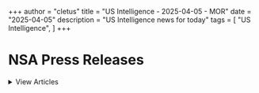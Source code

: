+++ 
author = "cletus"
title = "US Intelligence - 2025-04-05 - MOR"
date = "2025-04-05"
description = "US Intelligence news for today"
tags = [
    "US Intelligence",
]
+++

# NSA Press Releases

<details>
<summary>View Articles</summary>
<br>

<input type='checkbox' name='article_1' value='https://www.nsa.gov/Press-Room/Press-Releases-Statements/' /> 1 - <a href='https://www.google.com/search?q=www.nsa.gov+Central+Intelligence+AgencyCentral+Intelligence+Agency' target='_blank' rel='noopener noreferrer'>Search - </a> <a href='https://12ft.io/https://www.nsa.gov/Press-Room/Press-Releases-Statements/' target='_blank' rel='noopener noreferrer'>Central Intelligence AgencyCentral Intelligence Agency</a><br>

<input type='checkbox' name='article_2' value='https://www.nsa.gov/Press-Room/Press-Releases-Statements/stories/story/dcia-welcomes-liz-lyons-as-director-of-public-affairs/' /> 2 - <a href='https://www.google.com/search?q=www.nsa.gov+DCIA+Welcomes+Liz+Lyons+as+Director+of+Public+AffairsPublished+February+18%2C+2025' target='_blank' rel='noopener noreferrer'>Search - </a> <a href='https://12ft.io/https://www.nsa.gov/Press-Room/Press-Releases-Statements/stories/story/dcia-welcomes-liz-lyons-as-director-of-public-affairs/' target='_blank' rel='noopener noreferrer'>DCIA Welcomes Liz Lyons as Director of Public AffairsPublished February 18, 2025</a><br>

<input type='checkbox' name='article_3' value='https://www.nsa.gov/Press-Room/Press-Releases-Statements/stories/story/michael-ellis-sworn-in-as-cia-deputy-director/' /> 3 - <a href='https://www.google.com/search?q=www.nsa.gov+Michael+Ellis+Sworn+in+as+CIA+Deputy+DirectorPublished+February+10%2C+2025' target='_blank' rel='noopener noreferrer'>Search - </a> <a href='https://12ft.io/https://www.nsa.gov/Press-Room/Press-Releases-Statements/stories/story/michael-ellis-sworn-in-as-cia-deputy-director/' target='_blank' rel='noopener noreferrer'>Michael Ellis Sworn in as CIA Deputy DirectorPublished February 10, 2025</a><br>

<input type='checkbox' name='article_4' value='https://www.nsa.gov/Press-Room/Press-Releases-Statements/stories/story/john-ratcliffe-sworn-in-as-cia-director/' /> 4 - <a href='https://www.google.com/search?q=www.nsa.gov+John+Ratcliffe+Sworn+in+as+CIA+DirectorPublished+January+23%2C+2025' target='_blank' rel='noopener noreferrer'>Search - </a> <a href='https://12ft.io/https://www.nsa.gov/Press-Room/Press-Releases-Statements/stories/story/john-ratcliffe-sworn-in-as-cia-director/' target='_blank' rel='noopener noreferrer'>John Ratcliffe Sworn in as CIA DirectorPublished January 23, 2025</a><br>

<input type='checkbox' name='article_5' value='https://www.nsa.gov/Press-Room/Press-Releases-Statements/stories/story/statement-by-director-burns-on-passing-of-president-carter/' /> 5 - <a href='https://www.google.com/search?q=www.nsa.gov+Statement+by+William+J.+Burns+on+Passing+of+President+Jimmy+CarterPublished+December+29%2C+2024' target='_blank' rel='noopener noreferrer'>Search - </a> <a href='https://12ft.io/https://www.nsa.gov/Press-Room/Press-Releases-Statements/stories/story/statement-by-director-burns-on-passing-of-president-carter/' target='_blank' rel='noopener noreferrer'>Statement by William J. Burns on Passing of President Jimmy CarterPublished December 29, 2024</a><br>

<input type='checkbox' name='article_6' value='https://www.nsa.gov/Press-Room/Press-Releases-Statements/stories/story/cia-posts-instructions-in-mandarin-korean-and-farsi-on-how-to-securely-contact-cia/' /> 6 - <a href='https://www.google.com/search?q=www.nsa.gov+CIA+Posts+Instructions+in+Mandarin%2C+Korean%2C+and+Farsi+on+How+to+Securely+Contact+CIAPublished+October+2%2C+2024' target='_blank' rel='noopener noreferrer'>Search - </a> <a href='https://12ft.io/https://www.nsa.gov/Press-Room/Press-Releases-Statements/stories/story/cia-posts-instructions-in-mandarin-korean-and-farsi-on-how-to-securely-contact-cia/' target='_blank' rel='noopener noreferrer'>CIA Posts Instructions in Mandarin, Korean, and Farsi on How to Securely Contact CIAPublished October 2, 2024</a><br>

<input type='checkbox' name='article_7' value='https://www.nsa.gov/Press-Room/Press-Releases-Statements/stories/story/cia-strengthening-response-to-reports-of-sexual-assault-and-sexual-harassment/' /> 7 - <a href='https://www.google.com/search?q=www.nsa.gov+CIA+Strengthening+Response+to+Reports+of+Sexual+Assault+and+Sexual+HarassmentPublished+July+2%2C+2024' target='_blank' rel='noopener noreferrer'>Search - </a> <a href='https://12ft.io/https://www.nsa.gov/Press-Room/Press-Releases-Statements/stories/story/cia-strengthening-response-to-reports-of-sexual-assault-and-sexual-harassment/' target='_blank' rel='noopener noreferrer'>CIA Strengthening Response to Reports of Sexual Assault and Sexual HarassmentPublished July 2, 2024</a><br>

<input type='checkbox' name='article_8' value='https://www.nsa.gov/Press-Room/Press-Releases-Statements/stories/story/cia-honors-fallen-officers-in-annual-ceremony-05-17-2024/' /> 8 - <a href='https://www.google.com/search?q=www.nsa.gov+CIA+Honors+Fallen+Officers+in+Annual+Ceremony+Marking+the+50th+Anniversary+of+the+Memorial+Wall%C3%A2%C2%80%C2%99s+DedicationPublished+May+17%2C+2024' target='_blank' rel='noopener noreferrer'>Search - </a> <a href='https://12ft.io/https://www.nsa.gov/Press-Room/Press-Releases-Statements/stories/story/cia-honors-fallen-officers-in-annual-ceremony-05-17-2024/' target='_blank' rel='noopener noreferrer'>CIA Honors Fallen Officers in Annual Ceremony Marking the 50th Anniversary of the Memorial Wallâs DedicationPublished May 17, 2024</a><br>

<input type='checkbox' name='article_9' value='https://www.nsa.gov/Press-Room/Press-Releases-Statements/stories/story/ic-osint-strategy-rollout/' /> 9 - <a href='https://www.google.com/search?q=www.nsa.gov+IC+OSINT+Strategy+RolloutPublished+March+8%2C+2024' target='_blank' rel='noopener noreferrer'>Search - </a> <a href='https://12ft.io/https://www.nsa.gov/Press-Room/Press-Releases-Statements/stories/story/ic-osint-strategy-rollout/' target='_blank' rel='noopener noreferrer'>IC OSINT Strategy RolloutPublished March 8, 2024</a><br>

<input type='checkbox' name='article_10' value='https://www.nsa.gov/Press-Room/Press-Releases-Statements/stories/story/cia-showcases-tech-business-and-career-opportunities-at-sxsw/' /> 10 - <a href='https://www.google.com/search?q=www.nsa.gov+CIA+Showcases+Tech%2C+Business%2C+and+Career+Opportunities+at+SXSWPublished+March+7%2C+2024' target='_blank' rel='noopener noreferrer'>Search - </a> <a href='https://12ft.io/https://www.nsa.gov/Press-Room/Press-Releases-Statements/stories/story/cia-showcases-tech-business-and-career-opportunities-at-sxsw/' target='_blank' rel='noopener noreferrer'>CIA Showcases Tech, Business, and Career Opportunities at SXSWPublished March 7, 2024</a><br>

<input type='checkbox' name='article_11' value='https://www.nsa.gov/Press-Room/Press-Releases-Statements/stories/story/cia-names-juliane-gallina-as-deputy-director-for-digital-innovation/' /> 11 - <a href='https://www.google.com/search?q=www.nsa.gov+CIA+Names+Juliane+Gallina+as+Deputy+Director+for+Digital+InnovationPublished+February+7%2C+2024' target='_blank' rel='noopener noreferrer'>Search - </a> <a href='https://12ft.io/https://www.nsa.gov/Press-Room/Press-Releases-Statements/stories/story/cia-names-juliane-gallina-as-deputy-director-for-digital-innovation/' target='_blank' rel='noopener noreferrer'>CIA Names Juliane Gallina as Deputy Director for Digital InnovationPublished February 7, 2024</a><br>

<input type='checkbox' name='article_12' value='https://www.nsa.gov/Press-Room/Press-Releases-Statements/stories/story/statement-by-william-j-burns-on-the-passing-of-senator-dianne-feinstein/' /> 12 - <a href='https://www.google.com/search?q=www.nsa.gov+Statement+by+William+J.+Burns+on+the+Passing+of+Senator+Dianne+FeinsteinPublished+September+29%2C+2023' target='_blank' rel='noopener noreferrer'>Search - </a> <a href='https://12ft.io/https://www.nsa.gov/Press-Room/Press-Releases-Statements/stories/story/statement-by-william-j-burns-on-the-passing-of-senator-dianne-feinstein/' target='_blank' rel='noopener noreferrer'>Statement by William J. Burns on the Passing of Senator Dianne FeinsteinPublished September 29, 2023</a><br>

<input type='checkbox' name='article_13' value='https://www.nsa.gov/Press-Room/Press-Releases-Statements/stories/story/statement-by-cia-director-william-j-burns-on-invitation-to-join-cabinet/' /> 13 - <a href='https://www.google.com/search?q=www.nsa.gov+Statement+By+CIA+Director+William+J.+Burns+on+Invitation+to+Join+CabinetPublished+July+21%2C+2023' target='_blank' rel='noopener noreferrer'>Search - </a> <a href='https://12ft.io/https://www.nsa.gov/Press-Room/Press-Releases-Statements/stories/story/statement-by-cia-director-william-j-burns-on-invitation-to-join-cabinet/' target='_blank' rel='noopener noreferrer'>Statement By CIA Director William J. Burns on Invitation to Join CabinetPublished July 21, 2023</a><br>

<input type='checkbox' name='article_14' value='https://www.nsa.gov/Press-Room/Press-Releases-Statements/resources/csi/' /> 14 - <a href='https://www.google.com/search?q=www.nsa.gov+Center+for+the+Study+of+Intelligence+%28CSI%29' target='_blank' rel='noopener noreferrer'>Search - </a> <a href='https://12ft.io/https://www.nsa.gov/Press-Room/Press-Releases-Statements/resources/csi/' target='_blank' rel='noopener noreferrer'>Center for the Study of Intelligence (CSI)</a><br>

<input type='checkbox' name='article_15' value='https://www.nsa.gov/Press-Room/Press-Releases-Statements/identify-and-arrest/287g' /> 15 - <a href='https://www.google.com/search?q=www.nsa.gov+Immigration+Authority+Delegation+Program+287%28g%29' target='_blank' rel='noopener noreferrer'>Search - </a> <a href='https://12ft.io/https://www.nsa.gov/Press-Room/Press-Releases-Statements/identify-and-arrest/287g' target='_blank' rel='noopener noreferrer'>Immigration Authority Delegation Program 287(g)</a><br>

<input type='checkbox' name='article_16' value='https://www.nsa.gov/Press-Room/Press-Releases-Statements/check-in' /> 16 - <a href='https://www.google.com/search?q=www.nsa.gov+Learn+more+abouthow+to+check+inwith+a+localICE+office' target='_blank' rel='noopener noreferrer'>Search - </a> <a href='https://12ft.io/https://www.nsa.gov/Press-Room/Press-Releases-Statements/check-in' target='_blank' rel='noopener noreferrer'>Learn more abouthow to check inwith a localICE office</a><br>

<input type='checkbox' name='article_17' value='https://www.nsa.gov/Press-Room/Press-Releases-Statements/about-ice/hsi/priorities/upholding-fairness-in-global-trade' /> 17 - <a href='https://www.google.com/search?q=www.nsa.gov+Upholding+Fairness+in+Global+Trade' target='_blank' rel='noopener noreferrer'>Search - </a> <a href='https://12ft.io/https://www.nsa.gov/Press-Room/Press-Releases-Statements/about-ice/hsi/priorities/upholding-fairness-in-global-trade' target='_blank' rel='noopener noreferrer'>Upholding Fairness in Global Trade</a><br>

<input type='checkbox' name='article_18' value='https://www.nsa.gov/Press-Room/Press-Releases-Statements/news/releases/ice-federal-partners-arrest-alien-fugitive-wanted-homicide-dominican-republic' /> 18 - <a href='https://www.google.com/search?q=www.nsa.gov+ICE%2C+federal+partners+arrest+alien+fugitive+wanted+for+homicide+in+Dominican+Republic' target='_blank' rel='noopener noreferrer'>Search - </a> <a href='https://12ft.io/https://www.nsa.gov/Press-Room/Press-Releases-Statements/news/releases/ice-federal-partners-arrest-alien-fugitive-wanted-homicide-dominican-republic' target='_blank' rel='noopener noreferrer'>ICE, federal partners arrest alien fugitive wanted for homicide in Dominican Republic</a><br>

<input type='checkbox' name='article_19' value='https://www.nsa.gov/Press-Room/Press-Releases-Statements/news/releases/irish-national-charged-multistate-home-repair-fraud-scheme' /> 19 - <a href='https://www.google.com/search?q=www.nsa.gov+Irish+national+charged+in+multistate+home+repair+fraud+scheme' target='_blank' rel='noopener noreferrer'>Search - </a> <a href='https://12ft.io/https://www.nsa.gov/Press-Room/Press-Releases-Statements/news/releases/irish-national-charged-multistate-home-repair-fraud-scheme' target='_blank' rel='noopener noreferrer'>Irish national charged in multistate home repair fraud scheme</a><br>

<input type='checkbox' name='article_20' value='https://www.nsa.gov/Press-Room/Press-Releases-Statements/news/releases/ice-washington-dc-investigation-results-14-year-prison-sentence-jamaican-national' /> 20 - <a href='https://www.google.com/search?q=www.nsa.gov+ICE+Washington%2C+D.C.+investigation+results+in+14-year+prison+sentence+for+Jamaican+national+drug+trafficking+case' target='_blank' rel='noopener noreferrer'>Search - </a> <a href='https://12ft.io/https://www.nsa.gov/Press-Room/Press-Releases-Statements/news/releases/ice-washington-dc-investigation-results-14-year-prison-sentence-jamaican-national' target='_blank' rel='noopener noreferrer'>ICE Washington, D.C. investigation results in 14-year prison sentence for Jamaican national drug trafficking case</a><br>

<input type='checkbox' name='article_21' value='https://www.nsa.gov/Press-Room/Press-Releases-Statements/news/releases/ice-atlanta-unveils-results-labor-trafficking-operation' /> 21 - <a href='https://www.google.com/search?q=www.nsa.gov+ICE+Atlanta+unveils+results+of+labor+trafficking+operation' target='_blank' rel='noopener noreferrer'>Search - </a> <a href='https://12ft.io/https://www.nsa.gov/Press-Room/Press-Releases-Statements/news/releases/ice-atlanta-unveils-results-labor-trafficking-operation' target='_blank' rel='noopener noreferrer'>ICE Atlanta unveils results of labor trafficking operation</a><br>

<input type='checkbox' name='article_22' value='https://www.nsa.gov/Press-Room/Press-Releases-Statements/news/releases/16-charged-sweeping-houston-based-multimillion-dollar-illegal-gambling-money' /> 22 - <a href='https://www.google.com/search?q=www.nsa.gov+16+charged+in+sweeping+Houston-based+multimillion-dollar+illegal+gambling%2C+money+laundering+conspiracy' target='_blank' rel='noopener noreferrer'>Search - </a> <a href='https://12ft.io/https://www.nsa.gov/Press-Room/Press-Releases-Statements/news/releases/16-charged-sweeping-houston-based-multimillion-dollar-illegal-gambling-money' target='_blank' rel='noopener noreferrer'>16 charged in sweeping Houston-based multimillion-dollar illegal gambling, money laundering conspiracy</a><br>

<input type='checkbox' name='article_23' value='https://www.nsa.gov/Press-Room/Press-Releases-Statements/news/releases/little-league-coach-sentenced-10-years-attempting-meet-13-year-old-child-engage' /> 23 - <a href='https://www.google.com/search?q=www.nsa.gov+Little+league+coach+sentenced+to+10+years+for+attempting+to+meet+a+13-year-old+child+to+engage+in+sexual+activity' target='_blank' rel='noopener noreferrer'>Search - </a> <a href='https://12ft.io/https://www.nsa.gov/Press-Room/Press-Releases-Statements/news/releases/little-league-coach-sentenced-10-years-attempting-meet-13-year-old-child-engage' target='_blank' rel='noopener noreferrer'>Little league coach sentenced to 10 years for attempting to meet a 13-year-old child to engage in sexual activity</a><br>

<input type='checkbox' name='article_24' value='https://www.nsa.gov/Press-Room/Press-Releases-Statements/news/releases/ice-arrests-guatemalan-alien-convicted-attempted-murder' /> 24 - <a href='https://www.google.com/search?q=www.nsa.gov+ICE+arrests+Guatemalan+alien+convicted+of+attempted+murder' target='_blank' rel='noopener noreferrer'>Search - </a> <a href='https://12ft.io/https://www.nsa.gov/Press-Room/Press-Releases-Statements/news/releases/ice-arrests-guatemalan-alien-convicted-attempted-murder' target='_blank' rel='noopener noreferrer'>ICE arrests Guatemalan alien convicted of attempted murder</a><br>

<input type='checkbox' name='article_25' value='https://www.nsa.gov/Press-Room/Press-Releases-Statements/news/releases/ice-boston-arrests-alien-fugitive-wanted-homicide-dominican-republic' /> 25 - <a href='https://www.google.com/search?q=www.nsa.gov+ICE+Boston+arrests+alien+fugitive+wanted+for+homicide+in+Dominican+Republic' target='_blank' rel='noopener noreferrer'>Search - </a> <a href='https://12ft.io/https://www.nsa.gov/Press-Room/Press-Releases-Statements/news/releases/ice-boston-arrests-alien-fugitive-wanted-homicide-dominican-republic' target='_blank' rel='noopener noreferrer'>ICE Boston arrests alien fugitive wanted for homicide in Dominican Republic</a><br>

<input type='checkbox' name='article_26' value='https://www.nsa.gov/Press-Room/Press-Releases-Statements/news/releases/ice-houston-removes-honduran-fugitive-wanted-murder' /> 26 - <a href='https://www.google.com/search?q=www.nsa.gov+ICE+Houston+removes+Honduran+fugitive+wanted+for+murder' target='_blank' rel='noopener noreferrer'>Search - </a> <a href='https://12ft.io/https://www.nsa.gov/Press-Room/Press-Releases-Statements/news/releases/ice-houston-removes-honduran-fugitive-wanted-murder' target='_blank' rel='noopener noreferrer'>ICE Houston removes Honduran fugitive wanted for murder</a><br>

<input type='checkbox' name='article_27' value='https://www.nsa.gov/Press-Room/Press-Releases-Statements/news/releases/ice-federal-partners-arrest-133-alien-offenders-during-enhanced-operation-new-york' /> 27 - <a href='https://www.google.com/search?q=www.nsa.gov+ICE%2C+federal+partners+arrest+133+alien+offenders+during+enhanced+operation+in+New+York' target='_blank' rel='noopener noreferrer'>Search - </a> <a href='https://12ft.io/https://www.nsa.gov/Press-Room/Press-Releases-Statements/news/releases/ice-federal-partners-arrest-133-alien-offenders-during-enhanced-operation-new-york' target='_blank' rel='noopener noreferrer'>ICE, federal partners arrest 133 alien offenders during enhanced operation in New York</a><br>

<input type='checkbox' name='article_28' value='https://www.nsa.gov/Press-Room/Press-Releases-Statements/news/releases/ice-boston-arrests-dominican-alien-charged-assault-rape-strangulation-massachusetts' /> 28 - <a href='https://www.google.com/search?q=www.nsa.gov+ICE+Boston+arrests+Dominican+alien+charged+with+assault+to+rape%2C+strangulation+of+a+Massachusetts+resident' target='_blank' rel='noopener noreferrer'>Search - </a> <a href='https://12ft.io/https://www.nsa.gov/Press-Room/Press-Releases-Statements/news/releases/ice-boston-arrests-dominican-alien-charged-assault-rape-strangulation-massachusetts' target='_blank' rel='noopener noreferrer'>ICE Boston arrests Dominican alien charged with assault to rape, strangulation of a Massachusetts resident</a><br>

<input type='checkbox' name='article_29' value='https://www.nsa.gov/Press-Room/Press-Releases-Statements/news/releases/ice-removes-criminal-illegal-alien-wanted-rape-ecuador' /> 29 - <a href='https://www.google.com/search?q=www.nsa.gov+ICE+removes+criminal+illegal+alien+wanted+for+rape+in+Ecuador' target='_blank' rel='noopener noreferrer'>Search - </a> <a href='https://12ft.io/https://www.nsa.gov/Press-Room/Press-Releases-Statements/news/releases/ice-removes-criminal-illegal-alien-wanted-rape-ecuador' target='_blank' rel='noopener noreferrer'>ICE removes criminal illegal alien wanted for rape in Ecuador</a><br>

<input type='checkbox' name='article_30' value='https://www.nsa.gov/Press-Room/Press-Releases-Statements/news/releases/former-puerto-rico-police-officer-sentenced-child-exploitation-following-ice-san-juan' /> 30 - <a href='https://www.google.com/search?q=www.nsa.gov+Former+Puerto+Rico+police+officer+sentenced+for+child+exploitation+following+ICE+San+Juan+investigation' target='_blank' rel='noopener noreferrer'>Search - </a> <a href='https://12ft.io/https://www.nsa.gov/Press-Room/Press-Releases-Statements/news/releases/former-puerto-rico-police-officer-sentenced-child-exploitation-following-ice-san-juan' target='_blank' rel='noopener noreferrer'>Former Puerto Rico police officer sentenced for child exploitation following ICE San Juan investigation</a><br>

<input type='checkbox' name='article_31' value='https://www.nsa.gov/Press-Room/Press-Releases-Statements/news/releases/tucson-sex-offender-indicted-naturalization-fraud-following-ice-arizona-investigation' /> 31 - <a href='https://www.google.com/search?q=www.nsa.gov+Tucson+sex+offender+indicted+for+naturalization+fraud+following+ICE+Arizona+investigation' target='_blank' rel='noopener noreferrer'>Search - </a> <a href='https://12ft.io/https://www.nsa.gov/Press-Room/Press-Releases-Statements/news/releases/tucson-sex-offender-indicted-naturalization-fraud-following-ice-arizona-investigation' target='_blank' rel='noopener noreferrer'>Tucson sex offender indicted for naturalization fraud following ICE Arizona investigation</a><br>

<input type='checkbox' name='article_32' value='https://www.nsa.gov/Press-Room/Press-Releases-Statements/news/releases/previously-convicted-sex-offender-sentenced-federal-prison-child-pornography-charges' /> 32 - <a href='https://www.google.com/search?q=www.nsa.gov+Previously+convicted+sex+offender+sentenced+to+federal+prison+for+child+pornography+charges%2C+following+ICE+investigation' target='_blank' rel='noopener noreferrer'>Search - </a> <a href='https://12ft.io/https://www.nsa.gov/Press-Room/Press-Releases-Statements/news/releases/previously-convicted-sex-offender-sentenced-federal-prison-child-pornography-charges' target='_blank' rel='noopener noreferrer'>Previously convicted sex offender sentenced to federal prison for child pornography charges, following ICE investigation</a><br>

<input type='checkbox' name='article_33' value='https://www.nsa.gov/Press-Room/Press-Releases-Statements/news/releases/human-smuggling-coordinator-sentenced-following-ice-arizona-law-enforcement-partner' /> 33 - <a href='https://www.google.com/search?q=www.nsa.gov+Human+smuggling+coordinator+sentenced+following+ICE+Arizona%2C+law+enforcement+partner+investigation' target='_blank' rel='noopener noreferrer'>Search - </a> <a href='https://12ft.io/https://www.nsa.gov/Press-Room/Press-Releases-Statements/news/releases/human-smuggling-coordinator-sentenced-following-ice-arizona-law-enforcement-partner' target='_blank' rel='noopener noreferrer'>Human smuggling coordinator sentenced following ICE Arizona, law enforcement partner investigation</a><br>

<input type='checkbox' name='article_34' value='https://www.nsa.gov/Press-Room/Press-Releases-Statements/news/releases/ice-rio-grande-valley-federal-partner-investigation-results-woman-admitting-smuggling' /> 34 - <a href='https://www.google.com/search?q=www.nsa.gov+ICE+Rio+Grande+Valley%2C+federal+partner+investigation+results+in+a+woman+admitting+to+smuggling+firearms+into+Mexico' target='_blank' rel='noopener noreferrer'>Search - </a> <a href='https://12ft.io/https://www.nsa.gov/Press-Room/Press-Releases-Statements/news/releases/ice-rio-grande-valley-federal-partner-investigation-results-woman-admitting-smuggling' target='_blank' rel='noopener noreferrer'>ICE Rio Grande Valley, federal partner investigation results in a woman admitting to smuggling firearms into Mexico</a><br>

<input type='checkbox' name='article_35' value='https://www.nsa.gov/Press-Room/Press-Releases-Statements/news/releases/ice-houston-deports-174-criminal-aliens-mexico-2-weeks-who-account-610-criminal' /> 35 - <a href='https://www.google.com/search?q=www.nsa.gov+ICE+Houston+deports+174+criminal+aliens+to+Mexico+in+2+weeks+who+account+for+610+criminal+convictions+as+a+group' target='_blank' rel='noopener noreferrer'>Search - </a> <a href='https://12ft.io/https://www.nsa.gov/Press-Room/Press-Releases-Statements/news/releases/ice-houston-deports-174-criminal-aliens-mexico-2-weeks-who-account-610-criminal' target='_blank' rel='noopener noreferrer'>ICE Houston deports 174 criminal aliens to Mexico in 2 weeks who account for 610 criminal convictions as a group</a><br>

<input type='checkbox' name='article_36' value='https://www.nsa.gov/Press-Room/Press-Releases-Statements/news/releases/ice-expands-detention-capacity-glades-county-jail-florida' /> 36 - <a href='https://www.google.com/search?q=www.nsa.gov+ICE+expands+detention+capacity+with+Glades+County+Jail+in+Florida' target='_blank' rel='noopener noreferrer'>Search - </a> <a href='https://12ft.io/https://www.nsa.gov/Press-Room/Press-Releases-Statements/news/releases/ice-expands-detention-capacity-glades-county-jail-florida' target='_blank' rel='noopener noreferrer'>ICE expands detention capacity with Glades County Jail in Florida</a><br>

<input type='checkbox' name='article_37' value='https://www.nsa.gov/Press-Room/Press-Releases-Statements/news/releases/4-chinese-nationals-sentenced-roles-complex-fraud-scheme-following-multiagency' /> 37 - <a href='https://www.google.com/search?q=www.nsa.gov+4+Chinese+nationals+sentenced+for+roles+in+complex+fraud+scheme%2C+following+multiagency+investigation' target='_blank' rel='noopener noreferrer'>Search - </a> <a href='https://12ft.io/https://www.nsa.gov/Press-Room/Press-Releases-Statements/news/releases/4-chinese-nationals-sentenced-roles-complex-fraud-scheme-following-multiagency' target='_blank' rel='noopener noreferrer'>4 Chinese nationals sentenced for roles in complex fraud scheme, following multiagency investigation</a><br>

<input type='checkbox' name='article_38' value='https://www.nsa.gov/Press-Room/Press-Releases-Statements/news/releases/ice-buffalo-arrests-criminal-alien-convicted-attempted-murder' /> 38 - <a href='https://www.google.com/search?q=www.nsa.gov+ICE+Buffalo+arrests+criminal+alien+convicted+of+attempted+murder' target='_blank' rel='noopener noreferrer'>Search - </a> <a href='https://12ft.io/https://www.nsa.gov/Press-Room/Press-Releases-Statements/news/releases/ice-buffalo-arrests-criminal-alien-convicted-attempted-murder' target='_blank' rel='noopener noreferrer'>ICE Buffalo arrests criminal alien convicted of attempted murder</a><br>

<input type='checkbox' name='article_39' value='https://www.nsa.gov/Press-Room/Press-Releases-Statements/news/releases/cuban-national-sentenced-nearly-decade-federal-prison-human-smuggling' /> 39 - <a href='https://www.google.com/search?q=www.nsa.gov+Cuban+national+sentenced+to+nearly+a+decade+in+federal+prison+for+human+smuggling' target='_blank' rel='noopener noreferrer'>Search - </a> <a href='https://12ft.io/https://www.nsa.gov/Press-Room/Press-Releases-Statements/news/releases/cuban-national-sentenced-nearly-decade-federal-prison-human-smuggling' target='_blank' rel='noopener noreferrer'>Cuban national sentenced to nearly a decade in federal prison for human smuggling</a><br>

<input type='checkbox' name='article_40' value='https://www.nsa.gov/Press-Room/Press-Releases-Statements/news/releases/us-files-civil-forfeiture-complaint-47-million-proceeds-iranian-oil-sale-following' /> 40 - <a href='https://www.google.com/search?q=www.nsa.gov+US+files+civil+forfeiture+complaint+for+%2447+million+in+proceeds+from+Iranian+oil+sale+following+ICE+investigation' target='_blank' rel='noopener noreferrer'>Search - </a> <a href='https://12ft.io/https://www.nsa.gov/Press-Room/Press-Releases-Statements/news/releases/us-files-civil-forfeiture-complaint-47-million-proceeds-iranian-oil-sale-following' target='_blank' rel='noopener noreferrer'>US files civil forfeiture complaint for $47 million in proceeds from Iranian oil sale following ICE investigation</a><br>

<input type='checkbox' name='article_41' value='https://www.nsa.gov/Press-Room/Press-Releases-Statements/news/releases/former-mayor-les-irois-haiti-convicted-visa-fraud' /> 41 - <a href='https://www.google.com/search?q=www.nsa.gov+Former+mayor+of+Les+Irois%2C+Haiti+convicted+of+visa+fraud' target='_blank' rel='noopener noreferrer'>Search - </a> <a href='https://12ft.io/https://www.nsa.gov/Press-Room/Press-Releases-Statements/news/releases/former-mayor-les-irois-haiti-convicted-visa-fraud' target='_blank' rel='noopener noreferrer'>Former mayor of Les Irois, Haiti convicted of visa fraud</a><br>

<input type='checkbox' name='article_42' value='https://www.nsa.gov/Press-Room/Press-Releases-Statements/news/releases/ice-san-diego-multiagency-case-results-4-defendants-charged-after-warrant-served-el' /> 42 - <a href='https://www.google.com/search?q=www.nsa.gov+ICE+San+Diego%2C+multiagency+case+results+in+4+defendants+charged+after+warrant+served+in+El+Cajon' target='_blank' rel='noopener noreferrer'>Search - </a> <a href='https://12ft.io/https://www.nsa.gov/Press-Room/Press-Releases-Statements/news/releases/ice-san-diego-multiagency-case-results-4-defendants-charged-after-warrant-served-el' target='_blank' rel='noopener noreferrer'>ICE San Diego, multiagency case results in 4 defendants charged after warrant served in El Cajon</a><br>

<input type='checkbox' name='article_43' value='https://www.nsa.gov/Press-Room/Press-Releases-Statements/multimedia#useGuide' /> 43 - <a href='https://www.google.com/search?q=www.nsa.gov+Information+on+Photo%2C+Video+and+Audio+Use+Guidelines' target='_blank' rel='noopener noreferrer'>Search - </a> <a href='https://12ft.io/https://www.nsa.gov/Press-Room/Press-Releases-Statements/multimedia#useGuide' target='_blank' rel='noopener noreferrer'>Information on Photo, Video and Audio Use Guidelines</a><br>

<input type='checkbox' name='article_44' value='https://www.nsa.gov/Press-Room/Press-Releases-Statements/arson/advanced-fire-and-arson-training-complex' /> 44 - <a href='https://www.google.com/search?q=www.nsa.gov+Certified+fire+and+arson+training' target='_blank' rel='noopener noreferrer'>Search - </a> <a href='https://12ft.io/https://www.nsa.gov/Press-Room/Press-Releases-Statements/arson/advanced-fire-and-arson-training-complex' target='_blank' rel='noopener noreferrer'>Certified fire and arson training</a><br>

<input type='checkbox' name='article_45' value='https://www.nsa.gov/Press-Room/Press-Releases-Statements/alcohol-tobacco/prevent-all-cigarette-trafficking-pact-act' /> 45 - <a href='https://www.google.com/search?q=www.nsa.gov+Prevent+all+cigarette+trafficking+%28PACT%29+act' target='_blank' rel='noopener noreferrer'>Search - </a> <a href='https://12ft.io/https://www.nsa.gov/Press-Room/Press-Releases-Statements/alcohol-tobacco/prevent-all-cigarette-trafficking-pact-act' target='_blank' rel='noopener noreferrer'>Prevent all cigarette trafficking (PACT) act</a><br>

<input type='checkbox' name='article_46' value='https://www.nsa.gov/Press-Room/Press-Releases-Statements/alcohol-tobacco/prevent-all-cigarette-trafficking-pact-act/tobacco-sellers-reporting-shipping-and-tax-compliance-requirements' /> 46 - <a href='https://www.google.com/search?q=www.nsa.gov+Reporting%2C+shipping+and+tax+compliance+requirements' target='_blank' rel='noopener noreferrer'>Search - </a> <a href='https://12ft.io/https://www.nsa.gov/Press-Room/Press-Releases-Statements/alcohol-tobacco/prevent-all-cigarette-trafficking-pact-act/tobacco-sellers-reporting-shipping-and-tax-compliance-requirements' target='_blank' rel='noopener noreferrer'>Reporting, shipping and tax compliance requirements</a><br>

<input type='checkbox' name='article_47' value='https://www.nsa.gov/Press-Room/Press-Releases-Statements/alcohol-tobacco/contraband-cigarette-trafficking-act' /> 47 - <a href='https://www.google.com/search?q=www.nsa.gov+Contraband+Cigarette+Trafficking+Act+%28CCTA%29' target='_blank' rel='noopener noreferrer'>Search - </a> <a href='https://12ft.io/https://www.nsa.gov/Press-Room/Press-Releases-Statements/alcohol-tobacco/contraband-cigarette-trafficking-act' target='_blank' rel='noopener noreferrer'>Contraband Cigarette Trafficking Act (CCTA)</a><br>

<input type='checkbox' name='article_48' value='https://www.nsa.gov/Press-Room/Press-Releases-Statements/alcohol-tobacco/contraband-cigarette-trafficking-act/contraband-cigarette-trafficking-act-ccta-reporting-compliance-and-tax-requirements' /> 48 - <a href='https://www.google.com/search?q=www.nsa.gov+CCTA+Reporting%2C+Compliance+and+Tax+Requirements' target='_blank' rel='noopener noreferrer'>Search - </a> <a href='https://12ft.io/https://www.nsa.gov/Press-Room/Press-Releases-Statements/alcohol-tobacco/contraband-cigarette-trafficking-act/contraband-cigarette-trafficking-act-ccta-reporting-compliance-and-tax-requirements' target='_blank' rel='noopener noreferrer'>CCTA Reporting, Compliance and Tax Requirements</a><br>

</details>

